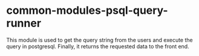 # common-modules-psql-query-runner
This module is used to get the query string from the users and execute the query in postgresql. Finally, it returns the requested data to the front end.

